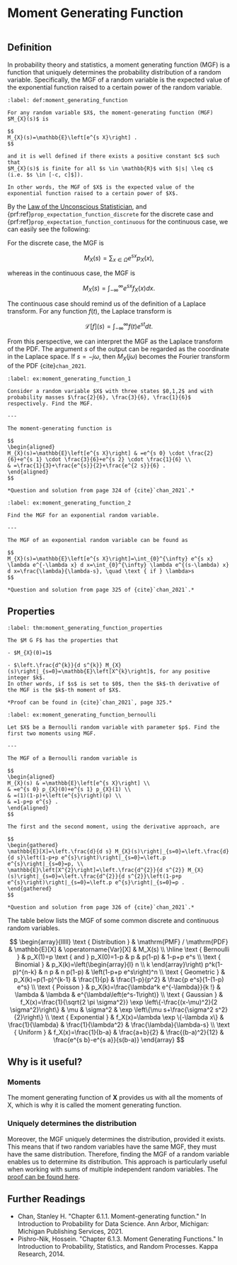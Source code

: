# Moment Generating Function

```{contents}
```

## Definition

In probability theory and statistics, a moment generating function (MGF) is a
function that uniquely determines the probability distribution of a random
variable. Specifically, the MGF of a random variable is the expected value of
the exponential function raised to a certain power of the random variable.

```{prf:definition} Moment Generating Function
:label: def:moment_generating_function

For any random variable $X$, the moment-generating function (MGF) $M_{X}(s)$ is

$$
M_{X}(s)=\mathbb{E}\left[e^{s X}\right] .
$$

and it is well defined if there exists a positive constant $c$ such that
$M_{X}(s)$ is finite for all $s \in \mathbb{R}$ with $|s| \leq c$ (i.e. $s \in [-c, c]$]).

In other words, the MGF of $X$ is the expected value of the exponential function raised to a certain power of $X$.
```

By the
[Law of the Unconscious Statistician](https://en.wikipedia.org/wiki/Law_of_the_unconscious_statistician),
and {prf:ref}`prop_expectation_function_discrete` for the discrete case and
{prf:ref}`prop_expectation_function_continuous` for the continuous case, we can
easily see the following:

For the discrete case, the MGF is

$$
M_{X}(s)=\sum_{x \in \Omega} e^{s x} p_{X}(x),
$$

whereas in the continuous case, the MGF is

$$
M_{X}(s)=\int_{-\infty}^{\infty} e^{s x} f_{X}(x) d x .
$$

The continuous case should remind us of the definition of a Laplace transform.
For any function $f(t)$, the Laplace transform is

$$
\mathcal{L}[f](s)=\int_{-\infty}^{\infty} f(t) e^{s t} d t .
$$

From this perspective, we can interpret the MGF as the Laplace transform of the
PDF. The argument $s$ of the output can be regarded as the coordinate in the
Laplace space. If $s=-j \omega$, then $M_{X}(j \omega)$ becomes the Fourier
transform of the PDF {cite}`chan_2021`.

```{prf:example} Moment Generating Function Example 1.
:label: ex:moment_generating_function_1

Consider a random variable $X$ with three states $0,1,2$ and with probability masses $\frac{2}{6}, \frac{3}{6}, \frac{1}{6}$ respectively. Find the MGF.

---

The moment-generating function is

$$
\begin{aligned}
M_{X}(s)=\mathbb{E}\left[e^{s X}\right] & =e^{s 0} \cdot \frac{2}{6}+e^{s 1} \cdot \frac{3}{6}+e^{s 2} \cdot \frac{1}{6} \\
& =\frac{1}{3}+\frac{e^{s}}{2}+\frac{e^{2 s}}{6} .
\end{aligned}
$$

*Question and solution from page 324 of {cite}`chan_2021`.*
```

```{prf:example} Moment Generating Function Example 2.
:label: ex:moment_generating_function_2

Find the MGF for an exponential random variable.

---

The MGF of an exponential random variable can be found as

$$
M_{X}(s)=\mathbb{E}\left[e^{s X}\right]=\int_{0}^{\infty} e^{s x} \lambda e^{-\lambda x} d x=\int_{0}^{\infty} \lambda e^{(s-\lambda) x} d x=\frac{\lambda}{\lambda-s}, \quad \text { if } \lambda>s
$$

*Question and solution from page 325 of {cite}`chan_2021`.*
```

## Properties

```{prf:theorem} Moment Generating Function Properties
:label: thm:moment_generating_function_properties

The $M G F$ has the properties that

- $M_{X}(0)=1$

- $\left.\frac{d^{k}}{d s^{k}} M_{X}(s)\right|_{s=0}=\mathbb{E}\left[X^{k}\right]$, for any positive integer $k$.
In other words, if $s$ is set to $0$, then the $k$-th derivative of the MGF is the $k$-th moment of $X$.

*Proof can be found in {cite}`chan_2021`, page 325.*
```

```{prf:example} Moments of Bernoulli Random Variable
:label: ex:moment_generating_function_bernoulli

Let $X$ be a Bernoulli random variable with parameter $p$. Find the first two moments using MGF.

---

The MGF of a Bernoulli random variable is

$$
\begin{aligned}
M_{X}(s) & =\mathbb{E}\left[e^{s X}\right] \\
& =e^{s 0} p_{X}(0)+e^{s 1} p_{X}(1) \\
& =(1)(1-p)+\left(e^{s}\right)(p) \\
& =1-p+p e^{s} .
\end{aligned}
$$

The first and the second moment, using the derivative approach, are

$$
\begin{gathered}
\mathbb{E}[X]=\left.\frac{d}{d s} M_{X}(s)\right|_{s=0}=\left.\frac{d}{d s}\left(1-p+p e^{s}\right)\right|_{s=0}=\left.p e^{s}\right|_{s=0}=p, \\
\mathbb{E}\left[X^{2}\right]=\left.\frac{d^{2}}{d s^{2}} M_{X}(s)\right|_{s=0}=\left.\frac{d^{2}}{d s^{2}}\left(1-p+p e^{s}\right)\right|_{s=0}=\left.p e^{s}\right|_{s=0}=p .
\end{gathered}
$$

*Question and solution from page 326 of {cite}`chan_2021`.*
```

The table below lists the MGF of some common discrete and continuous random
variables.

$$
\begin{array}{lllll}
\text { Distribution } & \mathrm{PMF} / \mathrm{PDF} & \mathbb{E}[X] & \operatorname{Var}[X] & M_X(s) \\
\hline \text { Bernoulli } & p_X(1)=p \text { and } p_X(0)=1-p & p & p(1-p) & 1-p+p e^s \\
\text { Binomial } & p_X(k)=\left(\begin{array}{l}
n \\
k
\end{array}\right) p^k(1-p)^{n-k} & n p & n p(1-p) & \left(1-p+p e^s\right)^n \\
\text { Geometric } & p_X(k)=p(1-p)^{k-1} & \frac{1}{p} & \frac{1-p}{p^2} & \frac{p e^s}{1-(1-p) e^s} \\
\text { Poisson } & p_X(k)=\frac{\lambda^k e^{-\lambda}}{k !} & \lambda & \lambda & e^{\lambda\left(e^s-1\right)} \\
\text { Gaussian } & f_X(x)=\frac{1}{\sqrt{2 \pi \sigma^2}} \exp \left\{-\frac{(x-\mu)^2}{2 \sigma^2}\right\} & \mu & \sigma^2 & \exp \left\{\mu s+\frac{\sigma^2 s^2}{2}\right\} \\
\text { Exponential } & f_X(x)=\lambda \exp \{-\lambda x\} & \frac{1}{\lambda} & \frac{1}{\lambda^2} & \frac{\lambda}{\lambda-s} \\
\text { Uniform } & f_X(x)=\frac{1}{b-a} & \frac{a+b}{2} & \frac{(b-a)^2}{12} & \frac{e^{s b}-e^{s a}}{s(b-a)}
\end{array}
$$

## Why is it useful?

### Moments

The moment generating function of $\mathbf{X}$ provides us with all the moments
of $\mathrm{X}$, which is why it is called the moment generating function.

### Uniquely determines the distribution

Moreover, the MGF uniquely determines the distribution, provided it exists. This
means that if two random variables have the same MGF, they must have the same
distribution. Therefore, finding the MGF of a random variable enables us to
determine its distribution. This approach is particularly useful when working
with sums of multiple independent random variables. The
[proof can be found here](https://stats.stackexchange.com/questions/34956/proof-that-moment-generating-functions-uniquely-determine-probability-distributi#:~:text=If%20both%20moment%2Dgenerating%20functions,same%20theorem%20without%20a%20proof.).

## Further Readings

-   Chan, Stanley H. "Chapter 6.1.1. Moment-generating function." In
    Introduction to Probability for Data Science. Ann Arbor, Michigan: Michigan
    Publishing Services, 2021.
-   Pishro-Nik, Hossein. "Chapter 6.1.3. Moment Generating Functions." In
    Introduction to Probability, Statistics, and Random Processes. Kappa
    Research, 2014.
